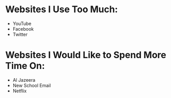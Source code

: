 
# Websites I Use Too Much:
* YouTube
* Facebook
* Twitter

# Websites I Would Like to Spend More Time On:
* Al Jazeera
* New School Email
* Netflix
